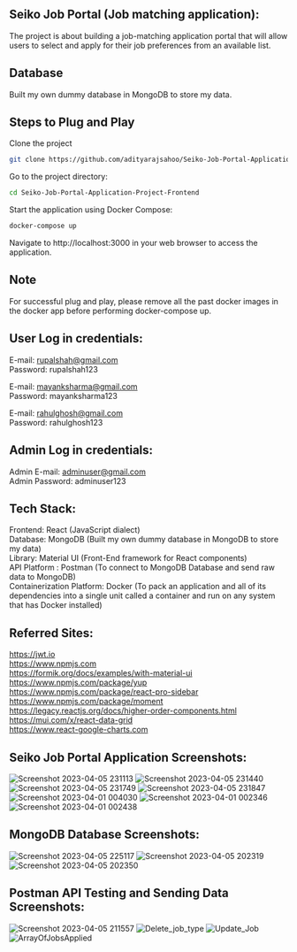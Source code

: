## Seiko Job Portal (Job matching application):

The project is about building a job-matching application portal that will allow users to select and apply for their job preferences from an available list.

## Database

Built my own dummy database in MongoDB to store my data.

## Steps to Plug and Play

Clone the project

```bash
git clone https://github.com/adityarajsahoo/Seiko-Job-Portal-Application-Project-Frontend.git
````

Go to the project directory:

```bash
cd Seiko-Job-Portal-Application-Project-Frontend
````

Start the application using Docker Compose:

```bash
docker-compose up
````

Navigate to http://localhost:3000 in your web browser to access the application.

## Note

For successful plug and play, please remove all the past docker images in the docker app before performing docker-compose up.

## User Log in credentials:

E-mail: rupalshah@gmail.com \
Password: rupalshah123

E-mail: mayanksharma@gmail.com \
Password: mayanksharma123

E-mail: rahulghosh@gmail.com \
Password: rahulghosh123

## Admin Log in credentials:

Admin E-mail: adminuser@gmail.com \
Admin Password: adminuser123

## Tech Stack:

Frontend: React (JavaScript dialect) \
Database: MongoDB (Built my own dummy database in MongoDB to store my data) \
Library: Material UI (Front-End framework for React components) \
API Platform : Postman (To connect to MongoDB Database and send raw data to MongoDB) \
Containerization Platform: Docker (To pack an application and all of its dependencies into a single unit called a container and run on any system that has Docker installed)

## Referred Sites:

https://jwt.io \
https://www.npmjs.com \
https://formik.org/docs/examples/with-material-ui \
https://www.npmjs.com/package/yup \
https://www.npmjs.com/package/react-pro-sidebar \
https://www.npmjs.com/package/moment \
https://legacy.reactjs.org/docs/higher-order-components.html \
https://mui.com/x/react-data-grid \
https://www.react-google-charts.com

## Seiko Job Portal Application Screenshots:

![Screenshot 2023-04-05 231113](https://user-images.githubusercontent.com/66211350/230163350-22ac8275-cbca-400e-b604-f1a0822b20f7.png)
![Screenshot 2023-04-05 231440](https://user-images.githubusercontent.com/66211350/230163764-7eef0254-ca7e-4930-9eda-07c424af6311.png)
![Screenshot 2023-04-05 231749](https://user-images.githubusercontent.com/66211350/230163814-842afbd1-0214-43a4-92dd-0c59180c4387.png)
![Screenshot 2023-04-05 231847](https://user-images.githubusercontent.com/66211350/230163866-6e070459-ff31-4a5e-8027-2f4f5eed40e1.png)
![Screenshot 2023-04-01 004030](https://user-images.githubusercontent.com/66211350/230104766-5cdb83d7-bde8-43ba-8fee-678719029514.png)
![Screenshot 2023-04-01 002346](https://user-images.githubusercontent.com/66211350/230104847-e4482a97-5ae7-4dfc-95d4-60a09b1b5108.png)
![Screenshot 2023-04-01 002438](https://user-images.githubusercontent.com/66211350/230104927-700cbd7e-e984-4241-a13a-29fc6b8e32e8.png)

## MongoDB Database Screenshots:

![Screenshot 2023-04-05 225117](https://user-images.githubusercontent.com/66211350/230163425-90e9d95b-9978-4b0d-9d87-fab27347e0a9.png)
![Screenshot 2023-04-05 202319](https://user-images.githubusercontent.com/66211350/230119899-a7036bf1-8235-40dc-a8c6-ec67a2573cc6.png)
![Screenshot 2023-04-05 202350](https://user-images.githubusercontent.com/66211350/230119957-14a5f5c3-93f1-42dc-b816-7e36f6f3ce54.png)

## Postman API Testing and Sending Data Screenshots:

![Screenshot 2023-04-05 211557](https://user-images.githubusercontent.com/66211350/230164059-8b4f6b2f-0de5-4e26-93f9-1c739c11c6f1.png)
![Delete_job_type](https://user-images.githubusercontent.com/66211350/230164331-4913989a-d348-46aa-8529-4346ab36af5e.png)
![Update_Job](https://user-images.githubusercontent.com/66211350/230164433-884e64eb-d7ce-4840-a079-fc3812ff74fd.png)
![ArrayOfJobsApplied](https://user-images.githubusercontent.com/66211350/230164675-0620779e-e88c-4c76-941e-eb6e2e8ade56.png)
